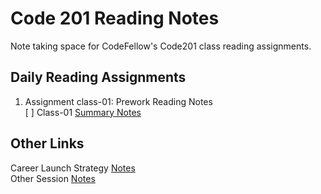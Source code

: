 # Code 201 Reading Notes
Note taking space for CodeFellow's Code201 class reading assignments.  

## Daily Reading Assignments
1. Assignment class-01: Prework Reading Notes  
   [ ] Class-01 [Summary Notes](./class-01.html)  

<!-- obvioudly this content will change once reading begins -->


## Other Links
Career Launch Strategy [Notes](./CareerLaunchStrategy.html)  
Other Session [Notes](./power-hour-notes/readme.md)  
